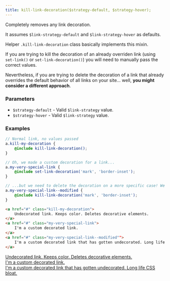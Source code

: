 ```yaml
---
title: kill-link-decoration($strategy-default, $strategy-hover);
---
```


Completely removes any link decoration.

It assumes `$link-strategy-default` and `$link-strategy-hover` as defaults. 

Helper `.kill-link-decoration` class basically implements this mixin.

If you are trying to kill the decoration of an already overriden link (using `set-link()` or `set-link-decoration()`) you will need to manually pass the correct values. 

Nevertheless, if you are trying to delete the decoration of a link that already overrides the default behavior of all links on your site... well, __you might consider a different approach__.


### Parameters 

- `$strategy-default` - Valid `$link-strategy` value.
- `$strategy-hover` - Valid `$link-strategy` value.

### Examples

```scss
// Normal link, no values passed
a.kill-my-decoration {
    @include kill-link-decoration();
}

// Oh, we made a custom decoration for a link...
a.my-very-special-link {
    @include set-link-decoration('mark', 'border-inset');
}

// ...but we need to delete the decoration on a more specific case! We'll need to manually pass the correct values because the mixin can't tell!
a.my-very-special-link--modified {
    @include kill-link-decoration('mark', 'border-inset');
}
```

```html
<a href="#" class="kill-my-decoration">
    Undecorated link. Keeps color. Deletes decorative elements.
</a>
<a href="#" class="my-very-special-link">
    I'm a custom decorated link.
</a>
<a href="#" class="my-very-special-link--modified"">
    I'm a custom decorated link that has gotten undecorated. Long life CSS bloat.
</a>
```

<a href="#" class="kill-my-decoration">
    Undecorated link. Keeps color. Deletes decorative elements.
</a><br>
<a href="#" class="my-very-special-link">
    I'm a custom decorated link.
</a><br>
<a href="#" class="my-very-special-link--modified">
    I'm a custom decorated link that has gotten undecorated. Long life CSS bloat.
</a>